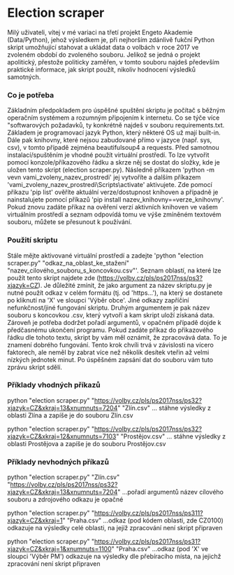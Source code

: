 <h1> Election scraper </h1>

Milý uživateli,
vítej v mé variaci na třetí projekt Engeto Akademie (Data/Python), jehož výsledkem je, při nejhorším zdánlivě fukční Python skript umožňující stahovat a ukládat data o volbách v roce 2017 ve zvoleném období do zvoleného souboru. Jelikož se jedná o projekt apolitický, přestože politicky zaměřen, v tomto souboru najdeš především praktické informace, jak skript použít, nikoliv hodnocení výsledků samotných.

<h3> Co je potřeba </h3>

Základním předpokladem pro úspěšné spuštění skriptu je počítač s běžným operačním systémem a rozumným připojením k internetu. Co se týče více "softwarových požadavků, ty konkrétně najdeš v souboru requirements.txt. Základem je programovací jazyk Python, který některé OS už mají built-in. Dále pak knihovny, které nejsou zabudované přímo v jazyce (např. sys, csv), v tomto případě zejména beautifulsoup4 a requests. Před samotnou instalací/spuštěním je vhodné použít virtuální prostředí. To lze vytvořit pomocí konzole/příkazového řádku a skrze něj se dostat do složky, kde je uložen tento skript (election scraper.py). Následně příkazem 'python -m vevn vami_zvoleny_nazev_prostredi' jej vytvoříte a dalším příkazem 'vami_zvoleny_nazev_prostredi\Scripts\activate' aktivujete. Zde pomocí přikazu 'pip list' ověříte aktuální verze/dostupnost knihoven a případně je nainstalujete pomocí příkazů 'pip install nazev_knihovny==verze_knihovny'. Pokud znovu zadáte příkaz na ověření verzí aktivních knihoven ve vašem virtuálním prostředí a seznam odpovídá tomu ve výše zmíněném textovém souboru, můžete se přesunout k používání.

<h3> Použití skriptu </h3>

Stále mějte aktivované virtuální prostředí a zadejte 'python "election scraper.py" "odkaz_na_oblast_ke_stažení" "nazev_cilového_souboru_s_koncovkou.csv"'. Seznam oblastí, na které lze použít tento skript najdete zde (https://volby.cz/pls/ps2017nss/ps3?xjazyk=CZ). Je důležité zmínit, že jako argument za název skriptu.py je nutné použít odkaz v celém formátu (tj. od 'https...'), na který se dostanete po kliknutí na 'X' ve sloupci 'Výběr obce'. Jiné odkazy zapříčiní nefunkčnost/jiné fungování skriptu. Druhým argumentem je pak název souboru s koncovkou .csv, který vytvoří a kam skript uloží získaná data. Zároveň je potřeba dodržet pořadí argumentů, v opačném případě dojde k předčasnému ukončení programu. Pokud zadáte příkaz do přikazového řádku dle tohoto textu, skript by vám měl oznámit, že zpracovává data. To je znamení dobrého fungování. Tento krok chvíli trvá v závislosti na vícero faktorech, ale neměl by zabrat více než několik desítek vteřin až velmi nízkých jednotek minut. Po úspěšném zapsání dat do souboru vám tuto zprávu skript sdělí.

<h3> Příklady vhodných příkazů </h3>

python "election scraper.py" "https://volby.cz/pls/ps2017nss/ps32?xjazyk=CZ&xkraj=13&xnumnuts=7204" "Zlín.csv"
... stáhne výsledky z oblasti Zlína a zapíše je do souboru Zlín.csv

python "election scraper.py" "https://volby.cz/pls/ps2017nss/ps32?xjazyk=CZ&xkraj=12&xnumnuts=7103" "Prostějov.csv"
... stáhne výsledky z oblasti Prostějova a zapíše je do souboru Prostějov.csv

<h3> Příklady nevhodných příkazů </h3>

python "election scraper.py" "Zlín.csv" "https://volby.cz/pls/ps2017nss/ps32?xjazyk=CZ&xkraj=13&xnumnuts=7204"
...pořadí argumentů název cílového souboru a zdrojového odkazu je opačné

python "election scraper.py" "https://volby.cz/pls/ps2017nss/ps311?xjazyk=CZ&xkraj=1" "Praha.csv"
...odkaz (pod kódem oblasti, zde CZ0100) odkazuje na výsledky celé oblasti, na jejíž zpracování není skript připraven

python "election scraper.py" "https://volby.cz/pls/ps2017nss/ps31?xjazyk=CZ&xkraj=1&xnumnuts=1100" "Praha.csv"
...odkaz (pod 'X' ve sloupci 'Výběr PM') odkazuje na výsledky dle přebíracího místa, na jejichž zpracování není skript připraven